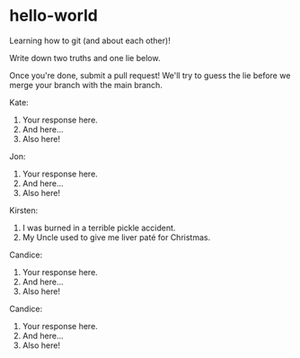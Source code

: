 # hello-world
Learning how to git (and about each other)!

Write down two truths and one lie below.

Once you're done, submit a pull request! We'll try to guess the lie before we merge your branch with the main branch.

Kate:
1. Your response here.
2. And here...
3. Also here!


Jon:
1. Your response here.
2. And here...
3. Also here!


Kirsten:
1. I was burned in a terrible pickle accident.
3. My Uncle used to give me liver paté for Christmas.


Candice:
1. Your response here.
2. And here...
3. Also here!


Candice:
1. Your response here.
2. And here...
3. Also here!
